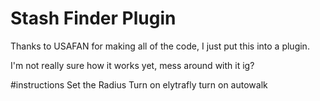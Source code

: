 # Stash Finder Plugin

Thanks to USAFAN for making all of the code, I just put this into a plugin. 

I'm not really sure how it works yet, mess around with it ig?

#instructions
Set the Radius
Turn on elytrafly
turn on autowalk
